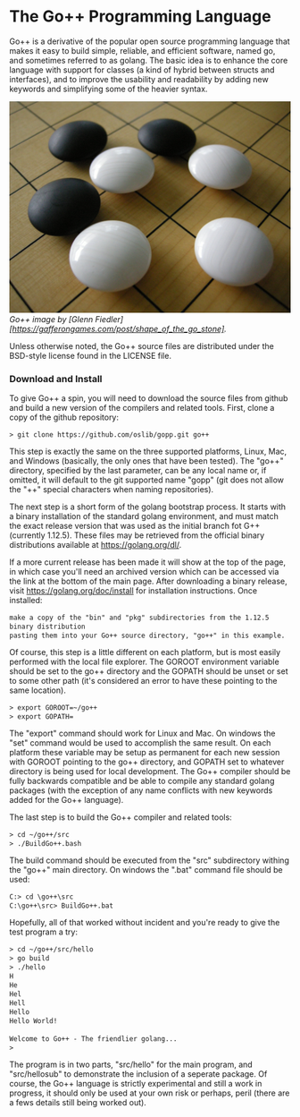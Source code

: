 # The Go++ Programming Language

Go++ is a derivative of the popular open source programming language that makes it easy to build simple,
reliable, and efficient software, named go, and sometimes referred to as golang. The basic idea is to enhance the core language with support for classes (a kind of hybrid between structs and interfaces), and to improve the usability and readability by adding new keywords and simplifying some of the heavier syntax. 

![Go++ image](doc/images/Go++.jpg)
*Go++ image by [Glenn Fiedler] [https://gafferongames.com/post/shape_of_the_go_stone].*

Unless otherwise noted, the Go++ source files are distributed under the BSD-style license found in the LICENSE file.

### Download and Install

To give Go++ a spin, you will need to download the source files from github and build a new version of the compilers and related tools. First, clone a copy of the github repository: 
```
> git clone https://github.com/oslib/gopp.git go++
```
This step is exactly the same on the three supported platforms, Linux, Mac, and Windows (basically, the only ones that have been tested). The "go++" directory, specified by the last parameter, can be any local name or, if omitted, it will default to the git supported name "gopp" (git does not allow the "++" special characters when naming repositories). 

The next step is a short form of the golang bootstrap process. It starts with a binary installation of the standard golang environment, and must match the exact release version that was used as the initial branch fot G++ (currently 1.12.5). These files may be retrieved from the official binary distributions available at https://golang.org/dl/. 

If a more current release has been made it will show at the top of the page, in which case you'll need an archived version which can be accessed via the link at the bottom of the main page. After downloading a binary release, visit https://golang.org/doc/install for installation instructions. Once installed:
```
make a copy of the "bin" and "pkg" subdirectories from the 1.12.5 binary distribution 
pasting them into your Go++ source directory, "go++" in this example. 
```
Of course, this step is a little different on each platform, but is most easily performed with the local file explorer. The GOROOT environment variable should be set to the go++ directory and the GOPATH should be unset or set to some other path (it's considered an error to have these pointing to the same location).  
```
> export GOROOT=~/go++  
> export GOPATH= 
```
The "export" command should work for Linux and Mac. On windows the "set" command would be used to accomplish the same result. On each platform these variable may be setup as permanent for each new session with GOROOT pointing to the go++ directory, and GOPATH set to whatever directory is being used for local development. The Go++ compiler should be fully backwards compatible and be able to compile any standard golang packages (with the exception of any name conflicts with new keywords added for the Go++ language). 

The last step is to build the Go++ compiler and related tools: 
```
> cd ~/go++/src   
> ./BuildGo++.bash  
```
The build command should be executed from the "src" subdirectory withing the "go++" main directory. On windows the ".bat" command file should be used: 
```
C:> cd \go++\src   
C:\go++\src> BuildGo++.bat  
```
Hopefully, all of that worked without incident and you're ready to give the test program a try: 
```
> cd ~/go++/src/hello   
> go build
> ./hello 
H
He
Hel
Hell
Hello
Hello World!

Welcome to Go++ - The friendlier golang...
>
```
The program is in two parts, "src/hello" for the main program, and "src/hellosub" to demonstrate the inclusion of a seperate package. Of course, the Go++ language is strictly experimental and still a work in progress, it should only be used at your own risk or perhaps, peril (there are a fews details still being worked out).  

